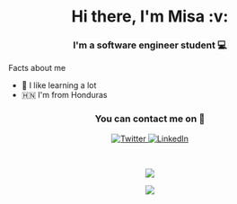 <h1 align="center"> Hi there, I'm Misa :v: </h1>

<h3 align="center"> I'm a software engineer student 💻</h3>

Facts about me

- :pencil: I like learning a lot
- :honduras: I'm from Honduras

<h3 align="center"><strong>You can contact me on 📱</strong></h3>
<p align="center">
<a href="https://twitter.com/misa9827" target="_blank"><img alt="Twitter" src="https://img.shields.io/badge/twitter-%231DA1F2.svg?&style=for-the-badge&logo=twitter&logoColor=white" />
</a> 
<a href="https://linkedin.com/in/misael-landero-79a8ab175" target="_blank"><img alt="LinkedIn" src="https://img.shields.io/badge/linkedin-%230077B5.svg?&style=for-the-badge&logo=linkedin&logoColor=white" /></a> 
</p>

<br>

<p align='center'>
  <a href="https://github.com/anuraghazra/github-readme-stats">
  <!-- Change the `github-readme-stats.anuraghazra1.vercel.app` to `github-readme-stats.vercel.app`  -->
 <img align="center" src="https://github-readme-stats.anuraghazra1.vercel.app/api/top-langs/?username=Misael1998&layout=compact&count_private=true&theme=vue-dark" />
</a>
</p>

<p align='center'>
  <a href="https://github.com/anuraghazra/github-readme-stats">
  <!-- Change the `github-readme-stats.anuraghazra1.vercel.app` to `github-readme-stats.vercel.app`  -->
  <img align="center" src="https://github-readme-stats.vercel.app/api?username=Misael1998&theme=vue-dark" />
</a>
</p>
